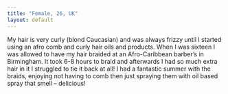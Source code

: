 ```yaml
---
title: "Female, 26, UK"
layout: default
---
```

My hair is very curly (blond Caucasian) and was always frizzy until I started using an afro comb and curly hair oils and products. When I was sixteen I was allowed to have my hair braided at an Afro-Caribbean
barber’s in Birmingham. It took 6-8 hours to braid and afterwards I had so much extra hair in it I struggled to tie it back at all! I had a fantastic summer with the braids, enjoying not having to comb then just spraying them with oil based spray that smell – delicious!
